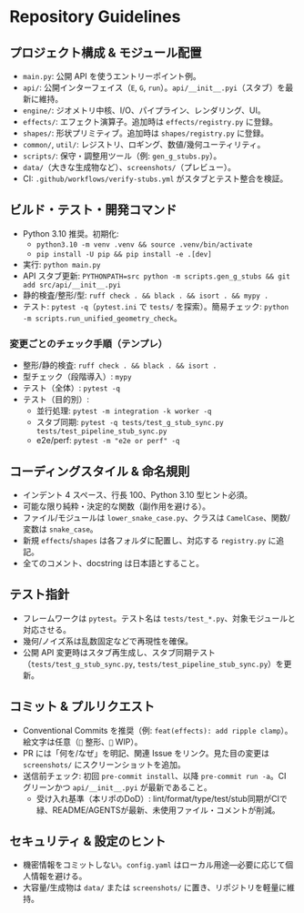 # Repository Guidelines

## プロジェクト構成 & モジュール配置

- `main.py`: 公開 API を使うエントリーポイント例。
- `api/`: 公開インターフェイス（`E`, `G`, `run`）。`api/__init__.pyi`（スタブ）を最新に維持。
- `engine/`: ジオメトリ中核、I/O、パイプライン、レンダリング、UI。
- `effects/`: エフェクト演算子。追加時は `effects/registry.py` に登録。
- `shapes/`: 形状プリミティブ。追加時は `shapes/registry.py` に登録。
- `common/`, `util/`: レジストリ、ロギング、数値/幾何ユーティリティ。
- `scripts/`: 保守・調整用ツール（例: `gen_g_stubs.py`）。
- `data/`（大きな生成物など）、`screenshots/`（プレビュー）。
- CI: `.github/workflows/verify-stubs.yml` がスタブとテスト整合を検証。

## ビルド・テスト・開発コマンド

- Python 3.10 推奨。初期化:
  - `python3.10 -m venv .venv && source .venv/bin/activate`
  - `pip install -U pip && pip install -e .[dev]`
- 実行: `python main.py`
- API スタブ更新: `PYTHONPATH=src python -m scripts.gen_g_stubs && git add src/api/__init__.pyi`
- 静的検査/整形/型: `ruff check . && black . && isort . && mypy .`
- テスト: `pytest -q`（`pytest.ini` で `tests/` を探索）。簡易チェック: `python -m scripts.run_unified_geometry_check`。

### 変更ごとのチェック手順（テンプレ）
- 整形/静的検査: `ruff check . && black . && isort .`
- 型チェック（段階導入）: `mypy`
- テスト（全体）: `pytest -q`
- テスト（目的別）:
  - 並行処理: `pytest -m integration -k worker -q`
  - スタブ同期: `pytest -q tests/test_g_stub_sync.py tests/test_pipeline_stub_sync.py`
  - e2e/perf: `pytest -m "e2e or perf" -q`

## コーディングスタイル & 命名規則

- インデント 4 スペース、行長 100、Python 3.10 型ヒント必須。
- 可能な限り純粋・決定的な関数（副作用を避ける）。
- ファイル/モジュールは `lower_snake_case.py`、クラスは `CamelCase`、関数/変数は `snake_case`。
- 新規 `effects`/`shapes` は各フォルダに配置し、対応する `registry.py` に追記。
- 全てのコメント、docstring は日本語とすること。

## テスト指針

- フレームワークは `pytest`。テスト名は `tests/test_*.py`、対象モジュールと対応させる。
- 幾何/ノイズ系は乱数固定などで再現性を確保。
- 公開 API 変更時はスタブ再生成し、スタブ同期テスト（`tests/test_g_stub_sync.py`, `tests/test_pipeline_stub_sync.py`）を更新。

## コミット & プルリクエスト

- Conventional Commits を推奨（例: `feat(effects): add ripple clamp`）。絵文字は任意（`🎨` 整形、`🚧` WIP）。
- PR には「何を/なぜ」を明記、関連 Issue をリンク。見た目の変更は `screenshots/` にスクリーンショットを追加。
- 送信前チェック: 初回 `pre-commit install`、以降 `pre-commit run -a`。CI グリーンかつ `api/__init__.pyi` が最新であること。
  - 受け入れ基準（本リポのDoD）: lint/format/type/test/stub同期がCIで緑、README/AGENTSが最新、未使用ファイル・コメントが削減。

## セキュリティ & 設定のヒント

- 機密情報をコミットしない。`config.yaml` はローカル用途—必要に応じて個人情報を避ける。
- 大容量/生成物は `data/` または `screenshots/` に置き、リポジトリを軽量に維持。
